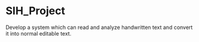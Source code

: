 # SIH_Project

Develop a system which can read and analyze handwritten text and convert it into normal editable text. 
